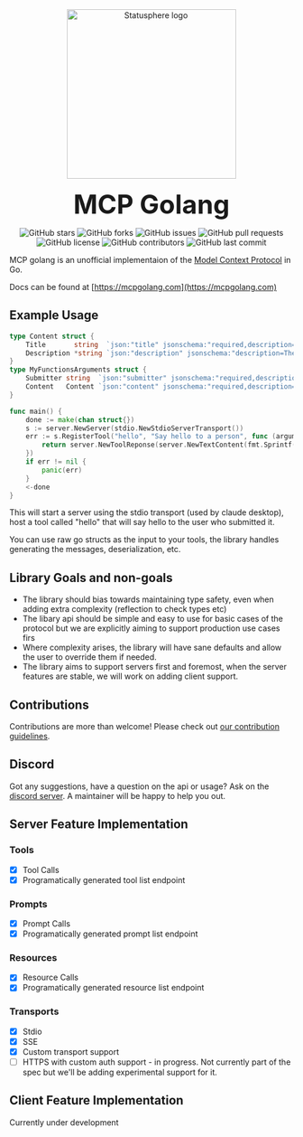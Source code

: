 <div align="center">
<img src="./resources/mcp-golang-logo.webp" height="300" alt="Statusphere logo">
</div>
<br/>
<div align="center" style="font-size:46px;">
<b>MCP Golang</b>
</div>

<div align="center">

![GitHub stars](https://img.shields.io/github/stars/metoro-io/mcp-golang?style=social)
![GitHub forks](https://img.shields.io/github/forks/metoro-io/mcp-golang?style=social)
![GitHub issues](https://img.shields.io/github/issues/metoro-io/mcp-golang)
![GitHub pull requests](https://img.shields.io/github/issues-pr/metoro-io/mcp-golang)
![GitHub license](https://img.shields.io/github/license/metoro-io/mcp-golang)
![GitHub contributors](https://img.shields.io/github/contributors/metoro-io/mcp-golang)
![GitHub last commit](https://img.shields.io/github/last-commit/metoro-io/mcp-golang)

</div>

MCP golang is an unofficial implementaion of the [Model Context Protocol](https://modelcontextprotocol.io/) in Go.

Docs can be found at [https://mcpgolang.com](https://mcpgolang.com)

## Example Usage

```go
type Content struct {
    Title       string  `json:"title" jsonschema:"required,description=The title to submit"`
    Description *string `json:"description" jsonschema:"description=The description to submit"`
}
type MyFunctionsArguments struct {
    Submitter string  `json:"submitter" jsonschema:"required,description=The name of the thing calling this tool (openai, google, claude, etc)"`
    Content   Content `json:"content" jsonschema:"required,description=The content of the message"`
}

func main() {
    done := make(chan struct{})
    s := server.NewServer(stdio.NewStdioServerTransport())
    err := s.RegisterTool("hello", "Say hello to a person", func (arguments MyFunctionsArguments) (*server.ToolResponse, error) {
        return server.NewToolReponse(server.NewTextContent(fmt.Sprintf("Hello, %s!", arguments.Submitter))), nil
    })
    if err != nil {
        panic(err)
    }
    <-done
}
```

This will start a server using the stdio transport (used by claude desktop), host a tool called "hello" that will say hello to the user who submitted it.

You can use raw go structs as the input to your tools, the library handles generating the messages, deserialization, etc.


## Library Goals and non-goals

- The library should bias towards maintaining type safety, even when adding extra complexity (reflection to check types etc)
- The libary api should be simple and easy to use for basic cases of the protocol but we are explicitly aiming to support production use cases firs
- Where complexity arises, the library will have sane defaults and allow the user to override them if needed.
- The library aims to support servers first and foremost, when the server features are stable, we will work on adding client support.

## Contributions

Contributions are more than welcome! Please check out [our contribution guidelines](./CONTRIBUTING.md).

## Discord

Got any suggestions, have a question on the api or usage? Ask on the [discord server](https://discord.gg/33saRwE3pT). 
A maintainer will be happy to help you out.

## Server Feature Implementation

### Tools
- [x] Tool Calls
- [x] Programatically generated tool list endpoint

### Prompts
- [x] Prompt Calls
- [x] Programatically generated prompt list endpoint

### Resources
- [x] Resource Calls
- [x] Programatically generated resource list endpoint

### Transports
- [x] Stdio
- [x] SSE
- [x] Custom transport support
- [ ] HTTPS with custom auth support - in progress. Not currently part of the spec but we'll be adding experimental support for it.

## Client Feature Implementation

Currently under development
